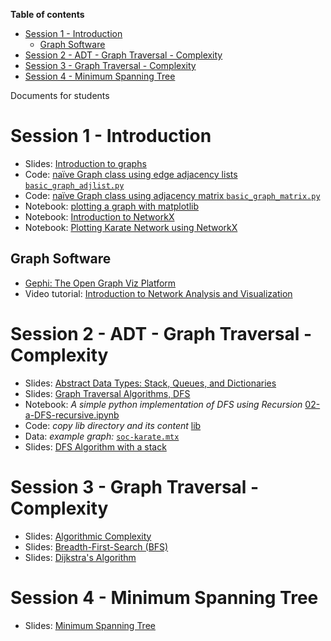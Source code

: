 **Table of contents**

- [Session 1 - Introduction](#session-1---introduction)
	- [Graph Software](#graph-software)
- [Session 2 - ADT - Graph Traversal - Complexity](#session-2---adt---graph-traversal---complexity)
- [Session 3 - Graph Traversal - Complexity](#session-3---graph-traversal---complexity)
- [Session 4 - Minimum Spanning Tree](#session-4---minimum-spanning-tree)

Documents for students
# Session 1 - Introduction
- Slides: [Introduction to graphs](Session1/01-Graph-Intro.pdf)
- Code: [naïve Graph class using edge adjacency lists `basic_graph_adjlist.py`](Session1/lib/basic_graph_adjlist.py)
- Code: [naïve Graph class using adjacency matrix `basic_graph_matrix.py`](Session1/lib/basic_graph_matrix.py)
- Notebook: [plotting a graph with matplotlib](Session1/01-a-Loading-Plotting-naive.ipynb)
- Notebook: [Introduction to NetworkX](Session1/01-b-Introduction_to_networkx.ipynb)
- Notebook: [Plotting Karate Network using NetworkX](Session1/01-c-Plotting-Karate-NetworkX.ipynb)
## Graph Software
- [Gephi: The Open Graph Viz Platform](https://gephi.org/)
- Video tutorial: [Introduction to Network Analysis and Visualization](https://www.youtube.com/watch?v=GXtbL8avpik)
# Session 2 - ADT - Graph Traversal - Complexity
- Slides: [Abstract Data Types: Stack, Queues, and Dictionaries](Session2/02-Stacks-Queue-Maps.pdf)
- Slides: [Graph Traversal Algorithms, DFS](Session2/03-Graph-Traversal.pdf)
- Notebook: _A simple python implementation of DFS using Recursion_ [02-a-DFS-recursive.ipynb](Session2/02-a-DFS-recursive.ipynb)
- Code: _copy lib directory and its content_ [lib](Session2/lib)
- Data: _example graph:_ [`soc-karate.mtx`](Session2/data/soc-karate/soc-karate.mtx)
- Slides: [DFS Algorithm with a stack](Session2/04-DFS-Algo-With-Stack.pdf)
# Session 3 - Graph Traversal - Complexity
- Slides: [Algorithmic Complexity](Session3/05-Algorithmic-Complexity.pdf)
- Slides: [Breadth-First-Search (BFS)](Session3/06-Graph-Traversal-BFS.pdf)
- Slides: [Dijkstra's Algorithm](Session3/07-Dijkstra.pdf)
# Session 4 - Minimum Spanning Tree
- Slides: [Minimum Spanning Tree](Session4/08-MinimumSpanningTree.pdf)